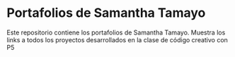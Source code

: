 # Portafolios de Samantha Tamayo

Este repositorio contiene los portafolios de Samantha Tamayo. Muestra los links a todos los proyectos desarrollados en la clase de código creativo con P5

